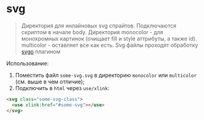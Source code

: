 # svg

> Директория для инлайновых svg спрайтов. Подключаются скриптом в начале body.
> Директория monocolor - для монохромных картинок (очищает fill и style аттрибуты, а также id). multicolor - оставляет все как есть.
> Svg файлы проходят обработку [svgo](https://github.com/svg/svgo) плагином

Использование:
1. Поместить файл `some-svg.svg` в директорию `monocolor` или `multicolor` (см. выше в чем отличие);
2. Подключить в `html` через `use/xlink`:
``` html
<svg class="some-svg-class">
  <use xlink:href="#some-svg"></use>
</svg>
```


